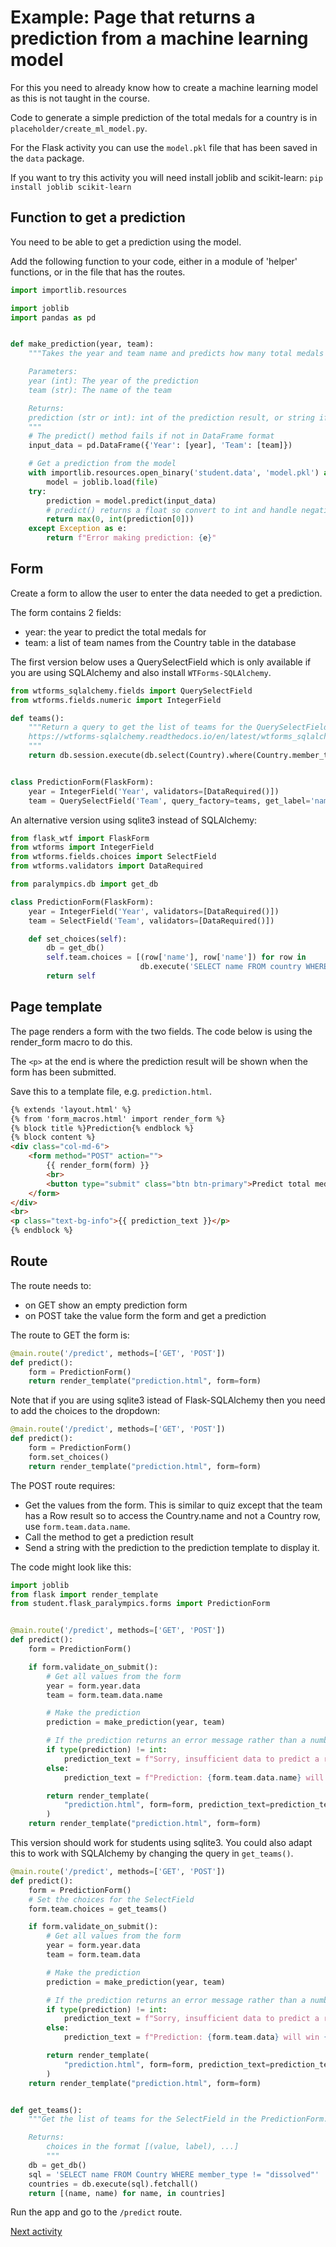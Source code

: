 # Example: Page that returns a prediction from a machine learning model

For this you need to already know how to create a machine learning model as this is not taught in the course.

Code to generate a simple prediction of the total medals for a country is in `placeholder/create_ml_model.py`.

For the Flask activity you can use the `model.pkl` file that has been saved in the `data` package.

If you want to try this activity you will need install joblib and scikit-learn: `pip install joblib scikit-learn`

## Function to get a prediction
You need to be able to get a prediction using the model.

Add the following function to your code, either in a module of 'helper' functions, or in the file that has the routes.

```python
import importlib.resources

import joblib
import pandas as pd


def make_prediction(year, team):
    """Takes the year and team name and predicts how many total medals will be won

    Parameters:
    year (int): The year of the prediction
    team (str): The name of the team

    Returns:
    prediction (str or int): int of the prediction result, or string if error
    """
    # The predict() method fails if not in DataFrame format
    input_data = pd.DataFrame({'Year': [year], 'Team': [team]})

    # Get a prediction from the model
    with importlib.resources.open_binary('student.data', 'model.pkl') as file:
        model = joblib.load(file)
    try:
        prediction = model.predict(input_data)
        # predict() returns a float so convert to int and handle negative predictions
        return max(0, int(prediction[0]))
    except Exception as e:
        return f"Error making prediction: {e}"
```

## Form

Create a form to allow the user to enter the data needed to get a prediction.

The form contains 2 fields:

- year: the year to predict the total medals for
- team: a list of team names from the Country table in the database

The first version below uses a QuerySelectField which is only available if you are using SQLAlchemy and also install `WTForms-SQLAlchemy`.

```python
from wtforms_sqlalchemy.fields import QuerySelectField
from wtforms.fields.numeric import IntegerField

def teams():
    """Return a query to get the list of teams for the QuerySelectField.
    https://wtforms-sqlalchemy.readthedocs.io/en/latest/wtforms_sqlalchemy/#wtforms_sqlalchemy.fields.QuerySelectField
    """
    return db.session.execute(db.select(Country).where(Country.member_type != 'dissolved')).scalars()


class PredictionForm(FlaskForm):
    year = IntegerField('Year', validators=[DataRequired()])
    team = QuerySelectField('Team', query_factory=teams, get_label='name', allow_blank=True, validators=[DataRequired()])
```

An alternative version using sqlite3 instead of SQLAlchemy:

```python
from flask_wtf import FlaskForm
from wtforms import IntegerField
from wtforms.fields.choices import SelectField
from wtforms.validators import DataRequired

from paralympics.db import get_db

class PredictionForm(FlaskForm):
    year = IntegerField('Year', validators=[DataRequired()])
    team = SelectField('Team', validators=[DataRequired()])

    def set_choices(self):
        db = get_db()
        self.team.choices = [(row['name'], row['name']) for row in
                             db.execute('SELECT name FROM country WHERE member_type != "dissolved"').fetchall()]
        return self
```

## Page template

The page renders a form with the two fields. The code below is using the render_form macro to do this.

The `<p>` at the end is where the prediction result will be shown when the form has been submitted.

Save this to a template file, e.g. `prediction.html`.

```html
{% extends 'layout.html' %}
{% from 'form_macros.html' import render_form %}
{% block title %}Prediction{% endblock %}
{% block content %}
<div class="col-md-6">
    <form method="POST" action="">
        {{ render_form(form) }}
        <br>
        <button type="submit" class="btn btn-primary">Predict total medals</button>
    </form>
</div>
<br>
<p class="text-bg-info">{{ prediction_text }}</p>
{% endblock %}
```

## Route

The route needs to:

- on GET show an empty prediction form
- on POST take the value form the form and get a prediction

The route to GET the form is:

```python
@main.route('/predict', methods=['GET', 'POST'])
def predict():
    form = PredictionForm()
    return render_template("prediction.html", form=form)
```

Note that if you are using sqlite3 istead of Flask-SQLAlchemy then you need to add the choices to the dropdown:

```python
@main.route('/predict', methods=['GET', 'POST'])
def predict():
    form = PredictionForm()
    form.set_choices()
    return render_template("prediction.html", form=form)
```

The POST route requires:

- Get the values from the form. This is similar to quiz except that the team has a Row result so to access the
  Country.name and not a Country row, use `form.team.data.name`.
- Call the method to get a prediction result
- Send a string with the prediction to the prediction template to display it.

The code might look like this:

```python
import joblib
from flask import render_template
from student.flask_paralympics.forms import PredictionForm


@main.route('/predict', methods=['GET', 'POST'])
def predict():
    form = PredictionForm()

    if form.validate_on_submit():
        # Get all values from the form
        year = form.year.data
        team = form.team.data.name

        # Make the prediction
        prediction = make_prediction(year, team)

        # If the prediction returns an error message rather than a number, print a different message
        if type(prediction) != int:
            prediction_text = f"Sorry, insufficient data to predict a result, please select a different team"
        else:
            prediction_text = f"Prediction: {form.team.data.name} will win {prediction} medals in {form.year.data}!"

        return render_template(
            "prediction.html", form=form, prediction_text=prediction_text
        )
    return render_template("prediction.html", form=form)
```

This version should work for students using sqlite3. You could also adapt this to work with SQLAlchemy by changing the 
query in `get_teams()`. 

```python
@main.route('/predict', methods=['GET', 'POST'])
def predict():
    form = PredictionForm()
    # Set the choices for the SelectField
    form.team.choices = get_teams()

    if form.validate_on_submit():
        # Get all values from the form
        year = form.year.data
        team = form.team.data

        # Make the prediction
        prediction = make_prediction(year, team)

        # If the prediction returns an error message rather than a number, print a different message
        if type(prediction) != int:
            prediction_text = f"Sorry, insufficient data to predict a result, please select a different team"
        else:
            prediction_text = f"Prediction: {form.team.data} will win {prediction} medals in {form.year.data}!"

        return render_template(
            "prediction.html", form=form, prediction_text=prediction_text
        )
    return render_template("prediction.html", form=form)


def get_teams():
    """Get the list of teams for the SelectField in the PredictionForm.

    Returns:
        choices in the format [(value, label), ...]
        """
    db = get_db()
    sql = 'SELECT name FROM Country WHERE member_type != "dissolved"'
    countries = db.execute(sql).fetchall()
    return [(name, name) for name, in countries]
```

Run the app and go to the `/predict` route.

[Next activity](8-7-navbar.md)